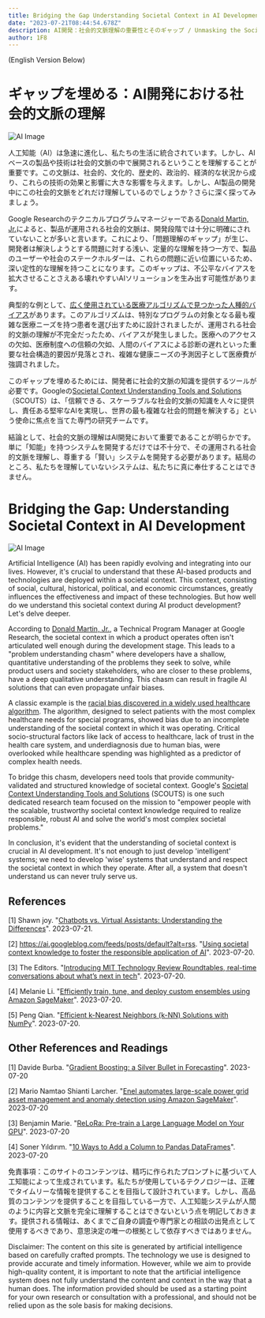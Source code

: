 ```yaml
---
title: Bridging the Gap Understanding Societal Context in AI Development / ギャップを埋める：AI開発における社会的文脈の理解
date: "2023-07-21T08:44:54.678Z"
description: AI開発：社会的文脈理解の重要性とそのギャップ / Unmasking the Societal Impact on AI How Understanding Context Can Improve Development
author: 1F8
---
```


(English Version Below)

# ギャップを埋める：AI開発における社会的文脈の理解

![AI Image](https://source.unsplash.com/random/?artificial,intelligence)

人工知能（AI）は急速に進化し、私たちの生活に統合されています。しかし、AIベースの製品や技術は社会的文脈の中で展開されるということを理解することが重要です。この文脈は、社会的、文化的、歴史的、政治的、経済的な状況から成り、これらの技術の効果と影響に大きな影響を与えます。しかし、AI製品の開発中にこの社会的文脈をどれだけ理解しているのでしょうか？さらに深く探ってみましょう。

Google Researchのテクニカルプログラムマネージャーである[Donald Martin, Jr.](http://ai.googleblog.com/2023/07/using-societal-context-knowledge-to.html)によると、製品が運用される社会的文脈は、開発段階では十分に明確にされていないことが多いと言います。これにより、「問題理解のギャップ」が生じ、開発者は解決しようとする問題に対する浅い、定量的な理解を持つ一方で、製品のユーザーや社会のステークホルダーは、これらの問題に近い位置にいるため、深い定性的な理解を持つことになります。このギャップは、不公平なバイアスを拡大させることさえある壊れやすいAIソリューションを生み出す可能性があります。

典型的な例として、[広く使用されている医療アルゴリズムで見つかった人種的バイアス](https://www.science.org/doi/10.1126/science.aax2342)があります。このアルゴリズムは、特別なプログラムの対象となる最も複雑な医療ニーズを持つ患者を選び出すために設計されましたが、運用される社会的文脈の理解が不完全だったため、バイアスが発生しました。医療へのアクセスの欠如、医療制度への信頼の欠如、人間のバイアスによる診断の遅れといった重要な社会構造的要因が見落とされ、複雑な健康ニーズの予測因子として医療費が強調されました。

このギャップを埋めるためには、開発者に社会的文脈の知識を提供するツールが必要です。Googleの[Societal Context Understanding Tools and Solutions](https://sites.research.google.com/scouts/)（SCOUTS）は、「信頼できる、スケーラブルな社会的文脈の知識を人々に提供し、責任ある堅牢なAIを実現し、世界の最も複雑な社会的問題を解決する」という使命に焦点を当てた専門の研究チームです。

結論として、社会的文脈の理解はAI開発において重要であることが明らかです。単に「知能」を持つシステムを開発するだけでは不十分で、その運用される社会的文脈を理解し、尊重する「賢い」システムを開発する必要があります。結局のところ、私たちを理解していないシステムは、私たちに真に奉仕することはできません。



# Bridging the Gap: Understanding Societal Context in AI Development

![AI Image](https://source.unsplash.com/random/?artificial,intelligence)

Artificial Intelligence (AI) has been rapidly evolving and integrating into our lives. However, it's crucial to understand that these AI-based products and technologies are deployed within a societal context. This context, consisting of social, cultural, historical, political, and economic circumstances, greatly influences the effectiveness and impact of these technologies. But how well do we understand this societal context during AI product development? Let's delve deeper.

According to [Donald Martin, Jr.](http://ai.googleblog.com/2023/07/using-societal-context-knowledge-to.html), a Technical Program Manager at Google Research, the societal context in which a product operates often isn't articulated well enough during the development stage. This leads to a "problem understanding chasm" where developers have a shallow, quantitative understanding of the problems they seek to solve, while product users and society stakeholders, who are closer to these problems, have a deep qualitative understanding. This chasm can result in fragile AI solutions that can even propagate unfair biases.

A classic example is the [racial bias discovered in a widely used healthcare algorithm](https://www.science.org/doi/10.1126/science.aax2342). The algorithm, designed to select patients with the most complex healthcare needs for special programs, showed bias due to an incomplete understanding of the societal context in which it was operating. Critical socio-structural factors like lack of access to healthcare, lack of trust in the health care system, and underdiagnosis due to human bias, were overlooked while healthcare spending was highlighted as a predictor of complex health needs.

To bridge this chasm, developers need tools that provide community-validated and structured knowledge of societal context. Google's [Societal Context Understanding Tools and Solutions](https://sites.research.google/scouts/) (SCOUTS) is one such dedicated research team focused on the mission to "empower people with the scalable, trustworthy societal context knowledge required to realize responsible, robust AI and solve the world's most complex societal problems."

In conclusion, it's evident that the understanding of societal context is crucial in AI development. It's not enough to just develop 'intelligent' systems; we need to develop 'wise' systems that understand and respect the societal context in which they operate. After all, a system that doesn't understand us can never truly serve us.

## References
  
[1] Shawn joy. "[Chatbots vs. Virtual Assistants: Understanding the Differences](https://www.aiplusinfo.com/blog/chatbots-vs-virtual-assistants-understanding-the-differences/)". 2023-07-21.

[2] https://ai.googleblog.com/feeds/posts/default?alt=rss. "[Using societal context knowledge to foster the responsible application of AI](http://ai.googleblog.com/2023/07/using-societal-context-knowledge-to.html)". 2023-07-20.

[3] The Editors. "[Introducing MIT Technology Review Roundtables, real-time conversations about what’s next in tech](https://www.technologyreview.com/2023/07/20/1076536/roundtables-launch-technology-conversations/)". 2023-07-20.

[4] Melanie Li. "[Efficiently train, tune, and deploy custom ensembles using Amazon SageMaker](https://aws.amazon.com/blogs/machine-learning/efficiently-train-tune-and-deploy-custom-ensembles-using-amazon-sagemaker/)". 2023-07-20.

[5] Peng Qian. "[Efficient k-Nearest Neighbors (k-NN) Solutions with NumPy](https://towardsdatascience.com/efficient-k-nearest-neighbors-k-nn-solutions-with-numpy-58cbac2a0971?source=rss----7f60cf5620c9---4)". 2023-07-20.

## Other References and Readings
    
[1] Davide Burba. "[Gradient Boosting: a Silver Bullet in Forecasting](https://towardsdatascience.com/gradient-boosting-a-silver-bullet-in-forecasting-5820ba7182fd?source=rss----7f60cf5620c9---4)". 2023-07-20

[2] Mario Namtao Shianti Larcher. "[Enel automates large-scale power grid asset management and anomaly detection using Amazon SageMaker](https://aws.amazon.com/blogs/machine-learning/enel-automates-large-scale-power-grid-asset-management-and-anomaly-detection-using-amazon-sagemaker/)". 2023-07-20

[3] Benjamin Marie. "[ReLoRa: Pre-train a Large Language Model on Your GPU](https://towardsdatascience.com/relora-pre-train-a-large-language-model-on-your-gpu-d104756f9ddf?source=rss----7f60cf5620c9---4)". 2023-07-20

[4] Soner Yıldırım. "[10 Ways to Add a Column to Pandas DataFrames](https://towardsdatascience.com/10-ways-to-add-a-column-to-pandas-dataframes-ccadf7306d89?source=rss----7f60cf5620c9---4)". 2023-07-20

免責事項：このサイトのコンテンツは、精巧に作られたプロンプトに基づいて人工知能によって生成されています。私たちが使用しているテクノロジーは、正確でタイムリーな情報を提供することを目指して設計されています。しかし、高品質のコンテンツを提供することを目指している一方で、人工知能システムが人間のように内容と文脈を完全に理解することはできないという点を明記しておきます。提供される情報は、あくまでご自身の調査や専門家との相談の出発点として使用するべきであり、意思決定の唯一の根拠として依存すべきではありません。

Disclaimer: The content on this site is generated by artificial intelligence based on carefully crafted prompts. The technology we use is designed to provide accurate and timely information. However, while we aim to provide high-quality content, it is important to note that the artificial intelligence system does not fully understand the content and context in the way that a human does. The information provided should be used as a starting point for your own research or consultation with a professional, and should not be relied upon as the sole basis for making decisions.
